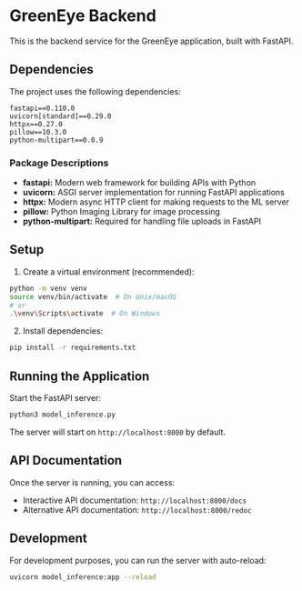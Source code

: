 # GreenEye Backend

This is the backend service for the GreenEye application, built with FastAPI.

## Dependencies

The project uses the following dependencies:

```
fastapi==0.110.0
uvicorn[standard]==0.29.0
httpx==0.27.0
pillow==10.3.0
python-multipart==0.0.9
```

### Package Descriptions
- **fastapi:** Modern web framework for building APIs with Python
- **uvicorn:** ASGI server implementation for running FastAPI applications
- **httpx:** Modern async HTTP client for making requests to the ML server
- **pillow:** Python Imaging Library for image processing
- **python-multipart:** Required for handling file uploads in FastAPI

## Setup

1. Create a virtual environment (recommended):
```sh
python -m venv venv
source venv/bin/activate  # On Unix/macOS
# or
.\venv\Scripts\activate  # On Windows
```

2. Install dependencies:
```sh
pip install -r requirements.txt
```

## Running the Application

Start the FastAPI server:
```sh
python3 model_inference.py
```

The server will start on `http://localhost:8000` by default.

## API Documentation

Once the server is running, you can access:
- Interactive API documentation: `http://localhost:8000/docs`
- Alternative API documentation: `http://localhost:8000/redoc`

## Development

For development purposes, you can run the server with auto-reload:
```sh
uvicorn model_inference:app --reload
```

